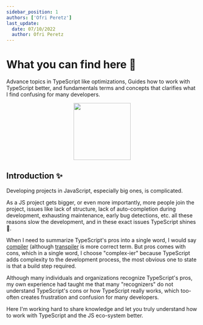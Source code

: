 ```yaml
---
sidebar_position: 1
authors: ['Ofri Peretz']
last_update:
  date: 07/10/2022
  author: Ofri Peretz
---
```


# What you can find here 🧐

Advance topics in TypeScript like optimizations, Guides how to work with TypeScript better, and fundamentals terms and concepts that clarifies what I find confusing for many developers.

<p align="center">
    <img src="/img/typescript/ts-logo-256.svg" width="150" />
</p>

## Introduction ✨

Developing projects in JavaScript, especially big ones, is complicated.

As a JS project gets bigger, or even more importantly, more people join the project, issues like lack of structure, lack of auto-completion during development, exhausting maintenance, early bug detections, etc. all these reasons slow the development, and in these exact issues TypeScript shines 🌠.

When I need to summarize TypeScript's pros into a single word, I would say [compiler](../glossary/compiler.md) (although [transpiler](../glossary/transpiler.md) is more correct term.
But pros comes with cons, which in a single word, I choose "complex-ier" because TypeScript adds complexity to the development process, the most obvious one to state is that a build step required.

Although many individuals and organizations recognize TypeScript's pros, my own experience had taught me that many "recognizers" do not understand TypeScript's cons or how TypeScript really works, which too-often creates frustration and confusion for many developers.

Here I'm working hard to share knowledge and let you truly understand how to work with TypeScript and the JS eco-system better.

<!-- import Author from '@theme/BlogPostItem/Header/Author';

<Author author={{email: 'its.op.the.unicorn@gmail.com',title: 'Software Developer @ Snappy',name: 'Ofri Peretz',url: 'https://unicop.art',imageURL: 'https://github.com/unicop.png'}} className="hero\_\_subtitle"></Author>

--- -->

<!-- ![x](/img/typescript/ts-logo-128.svg) -->
